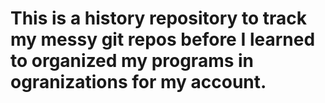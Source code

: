 # This is a history repository to track my messy git repos before I learned to organized my programs in ogranizations for my account.
